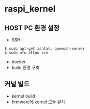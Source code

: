 # raspi_kernel

## HOST PC 환경 설정
 - SSH  
~~~
$ sudo apt-get isntall openssh-server
$ sudo ufw allow ssh
~~~

 - docker  
 - build 환경 구축

## 커널 빌드
 - kernel build
 - firmware에 kernel 모듈 설치
